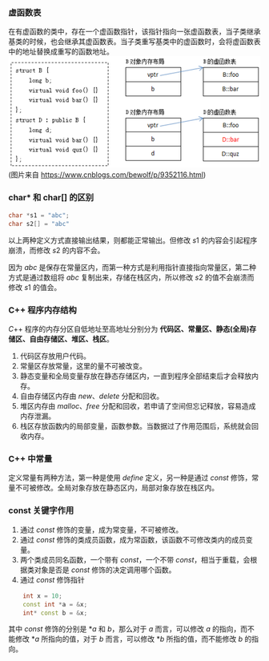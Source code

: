 ### 虚函数表
在有虚函数的类中，存在一个虚函数指针，该指针指向一张虚函数表，当子类继承基类的时候，也会继承其虚函数表。当子类重写基类中的虚函数时，会将虚函数表中的地址替换成重写的函数地址。
![](虚函数表.png)   
(图片来自 https://www.cnblogs.com/bewolf/p/9352116.html)

### char* 和 char[] 的区别
```cpp
char *s1 = "abc";
char s2[] = "abc"
```
以上两种定义方式直接输出结果，则都能正常输出。但修改 $s1$ 的内容会引起程序崩溃，而修改 $s2$ 的内容不会。

因为 $abc$ 是保存在常量区内，而第一种方式是利用指针直接指向常量区，第二种方式是通过数组将 $abc$ 复制出来，存储在栈区内，所以修改 $s2$ 的值不会崩溃而修改 $s1$ 的值会。

### C++ 程序内存结构
$C$++ 程序的内存分区自低地址至高地址分别分为 **代码区、常量区、静态(全局)存储区、自由存储区、堆区、栈区**。
1. 代码区存放用户代码。
2. 常量区存放常量，这里的量不可被改变。
3. 静态变量和全局变量存放在静态存储区内，一直到程序全部结束后才会释放内存。
4. 自由存储区内存由 $new、delete$ 分配和回收。
5. 堆区内存由 $malloc、free$ 分配和回收，若申请了空间但忘记释放，容易造成内存泄漏。
6. 栈区存放函数内的局部变量，函数参数。当数据过了作用范围后，系统就会回收内存。

### C++ 中常量
定义常量有两种方法，第一种是使用 $define$ 定义，另一种是通过 $const$ 修饰，常量不可被修改。全局对象存放在静态区内，局部对象存放在栈区内。

### const 关键字作用
1. 通过 $const$ 修饰的变量，成为常变量，不可被修改。
2. 通过 $const$ 修饰的类成员函数，成为常函数，该函数不可修改类内的成员变量。
3. 两个类成员同名函数，一个带有 $const$，一个不带 $const$，相当于重载，会根据类对象是否是 $const$ 修饰的决定调用哪个函数。
4. 通过 $const$ 修饰指针
```cpp
    int x = 10;
    const int *a = &x;
    int* const b = &x;
```
其中 $const$ 修饰的分别是 $*a$ 和 $b$，那么对于 $a$ 而言，可以修改 $a$ 的指向，而不能修改 $*a$ 所指向的值，对于 $b$ 而言，可以修改 $*b$ 所指的值，而不能修改 $b$ 的指向。

